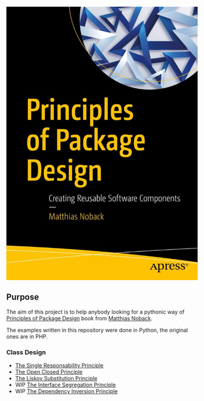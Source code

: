 ![](/img/book.jpg?raw=true "")

## Purpose
The aim of this project is to help anybody looking for a pythonic way of [Principles of Package Design](https://www.apress.com/gp/book/9781484241189) book from [Matthias Noback](https://matthiasnoback.nl/book/principles-of-package-design/).

The examples written in this repository were done in Python, the original ones are in PHP.


### Class Design

* [The Single Responsability Principle](Class_Design/The_Single_Responsability_Principle.md)
* [The Open Closed Principle](Class_Design/The_Open_Closed_Principle.md)
* [The Liskov Substitution Principle](Class_Design/The_Liskov_Substitution_Principle.md)
* WIP [The Interface Segregation Principle](Class_Design/The_Interface_Segregation_Principle.md)
* WIP [The Dependency Inversion Principle](Class_Design/The_Dependency_Inversion_Principle.md)
